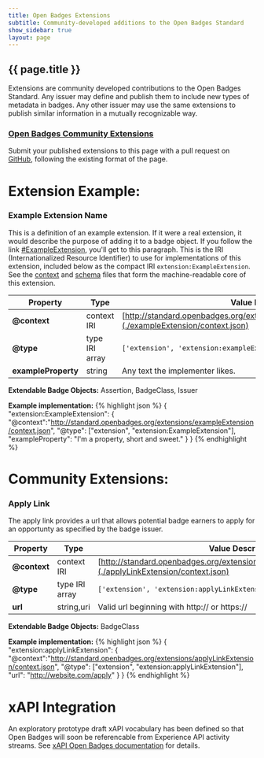 ```yaml
---
title: Open Badges Extensions
subtitle: Community-developed additions to the Open Badges Standard
show_sidebar: true
layout: page
---
```


## {{ page.title }}
Extensions are community developed contributions to the Open Badges Standard. Any issuer may define and publish them to include new types of metadata in badges. Any other issuer may use the same extensions to publish similar information in a mutually recognizable way.

### [Open Badges Community Extensions](#CommunityExtensions)
Submit your published extensions to this page with a pull request on [GitHub](https://github.com/openbadges/openbadges/specification/extensions/index.md), following the existing format of the page.


# Extension Example:

### <a name="ExampleExtension"></a> Example Extension Name
This is a definition of an example extension. If it were a real extension, it would describe the purpose of adding it to a badge object. If you follow the link [#ExampleExtension](#ExampleExtension), you'll get to this paragraph. This is the IRI (Internationalized Resource Identifier) to use for implementations of this extension, included below as the compact IRI `extension:ExampleExtension`. See the [context](./exampleExtension/context.json) and [schema](./exampleExtension/schema.json) files that form the machine-readable core of this extension.

Property     | Type        | Value Description
-------------|-------------|---------
**@context** | context IRI | [http://standard.openbadges.org/extensions/exampleExtension/context.json](./exampleExtension/context.json)
**@type**    | type IRI array |`['extension', 'extension:exampleExtension']`
**exampleProperty** | string | Any text the implementer likes.

**Extendable Badge Objects:**
Assertion, BadgeClass, Issuer

**Example implementation:**
{% highlight json %}
{ 
  "extension:ExampleExtension": {
    "@context":"http://standard.openbadges.org/extensions/exampleExtension/context.json",
    "@type": ["extension", "extension:ExampleExtension"],
    "exampleProperty": "I'm a property, short and sweet."
  }
}
{% endhighlight %}


# Community Extensions:

### <a name="applyLink"></a> Apply Link
The apply link provides a url that allows potential badge earners to apply for an opportunty as specified by the badge issuer.

Property     | Type        | Value Description
-------------|-------------|---------
**@context** | context IRI | [http://standard.openbadges.org/extensions/applyLinkExtension/context.json](./applyLinkExtension/context.json)
**@type**    | type IRI array |`['extension', 'extension:applyLinkExtension']`
**url** | string,uri | Valid url beginning with http:// or https://

**Extendable Badge Objects:**
BadgeClass

**Example implementation:**
{% highlight json %}
{ 
  "extension:applyLinkExtension": {
    "@context":"http://standard.openbadges.org/extensions/applyLinkExtension/context.json",
    "@type": ["extension", "extension:applyLinkExtension"],
    "url": "http://website.com/apply"
  }
}
{% endhighlight %}


# xAPI Integration
An exploratory prototype draft xAPI vocabulary has been defined so that Open Badges will soon be referencable from Experience API activity streams. See [xAPI Open Badges documentation]({{site.baseurl}}/xapi/) for details.

